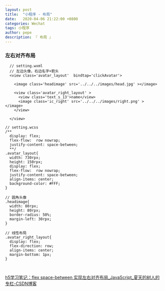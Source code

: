 ```yaml
---
layout: post
title:  "小程序 - 布局"
date:   2020-04-06 21:22:00 +0800
categories: Wechat
tags: 小程序
author: pepe
description: 『 布局 』
---
```


### 左右对齐布局
```
  // setting.wxml
  // 左边头像，右边名字+箭头
  <view class='avatar_layout'  bindtap='clickAvatar'>
     
    <image class='headimage' src='../../../images/head.jpg' ></image>

    <view class='avatar_right_layout' >
      <view class='text_s_13'>name</view>
      <image class='ic_right' src='../../../images/right.png' ></image>
    </view>

  </view>
```  
  
```  
// setting.wcss
/**
  display: flex;
  flex-flow:  row nowrap;
  justify-content: space-between;
  **/
.avatar_layout{
  width: 730rpx;
  height: 150rpx;
  display: flex;
  flex-flow:  row nowrap;
  justify-content: space-between;
  align-items: center;
  background-color: #FFF;
}

// 圆角头像
.headimage{
  width: 80rpx;
  height: 80rpx;
  border-radius: 50%;
  margin-left: 30rpx;
}

// 线性布局
.avatar_right_layout{
  display: flex;
  flex-direction: row;
  align-items: center;
  margin-bottom: 1px;
}
  
  
```

[h5学习笔记：flex space-between 实现左右对齐布局_JavaScript_夏天的树人的专栏-CSDN博客](https://blog.csdn.net/hero82748274/article/details/81039651)












